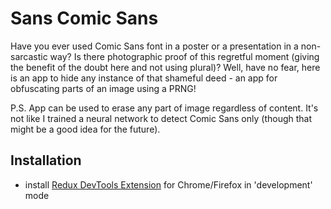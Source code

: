 # Sans Comic Sans
Have you ever used Comic Sans font in a poster or a presentation in a non-sarcastic way? Is there photographic proof of this regretful moment (giving the benefit of the doubt here and not using plural)? Well, have no fear, here is an app to hide any instance of that shameful deed - an app for obfuscating parts of an image using a PRNG! 

P.S. App can be used to erase any part of image regardless of content. It's not like I trained a neural network to detect Comic Sans only (though that might be a good idea for the future).

## Installation
- install [Redux DevTools Extension](https://github.com/zalmoxisus/redux-devtools-extension) for Chrome/Firefox in 'development' mode

